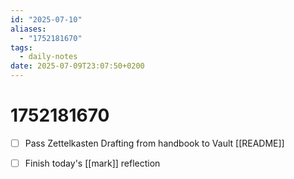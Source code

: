 ```yaml
---
id: "2025-07-10"
aliases:
  - "1752181670"
tags:
  - daily-notes
date: 2025-07-09T23:07:50+0200
---
```


# 1752181670
- [ ] Pass Zettelkasten Drafting from handbook to Vault [[README]]
- [ ] Finish today's [[mark]] reflection

